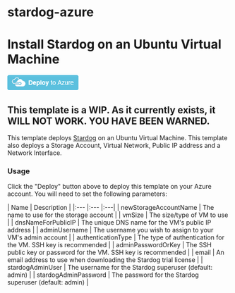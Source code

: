 # stardog-azure

# Install Stardog on an Ubuntu Virtual Machine

<a href="https://portal.azure.com/#create/Microsoft.Template/uri/https%3A%2F%2Fraw.githubusercontent.com%2Fstardog-union%2Fstardog-azure%2Fmaster%2Fazuredeploy.json" target="_blank">
    <img src="https://raw.githubusercontent.com/Azure/azure-quickstart-templates/master/1-CONTRIBUTION-GUIDE/images/deploytoazure.png"/>
</a>

## This template is a WIP. As it currently exists, it WILL NOT WORK. YOU HAVE BEEN WARNED.

This template deploys [Stardog](https://stardog.com) on an Ubuntu Virtual Machine. This template also deploys a Storage Account, Virtual Network, Public IP address and a Network Interface.

### Usage

Click the "Deploy" button above to deploy this template on your Azure account. You will need to set the following parameters:

| Name | Description |
|:--- |:--- |:---|
| newStorageAccountName | The name to use for the storage account |
| vmSize | The size/type of VM to use |
| dnsNameForPublicIP | The unique DNS name for the VM's public IP address |
| adminUsername | The username you wish to assign to your VM's admin account |
| authenticationType | The type of authentication for the VM. SSH key is recommended |
| adminPasswordOrKey | The SSH public key or password for the VM. SSH key is recommended |
| email | An email address to use when downloading the Stardog trial license |
| stardogAdminUser | The username for the Stardog superuser (default: admin) |
| stardogAdminPassword | The password for the Stardog superuser (default: admin) |
